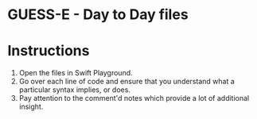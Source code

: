 # GUESS-E - Day to Day files

# Instructions
1. Open the files in Swift Playground.
2. Go over each line of code and ensure that you understand what a particular syntax implies, or does.
2. Pay attention to the comment'd notes which provide a lot of additional insight.
